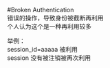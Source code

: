 #Broken Authentication  
错误的操作，导致身份被截断再利用  
个人认为这个是一种再利用较多  
  
举例：  
session_id=aaaaa   被利用  
session   没有被注销被再次利用  
  
  
